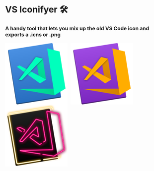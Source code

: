 # VS Iconifyer 🛠

### A handy tool that lets you mix up the old VS Code icon and exports a .icns or .png 

<img src="./src/readme_assets/vs_icon-20.icns" alt="Markdown Monster icon" style="width:200px; margin:auto; text-align:center; float: left; margin-right: 10px;" />
<img src="./src/readme_assets/vs_icon-21.icns" alt="Markdown Monster icon" style="width:200px; margin:auto; text-align:center; float: left; margin-right: 10px;" />
<img src="./src/readme_assets/vs_icon-22.icns" alt="Markdown Monster icon" style="width:200px; margin:auto; text-align:center; float: left; margin-right: 10px;" />